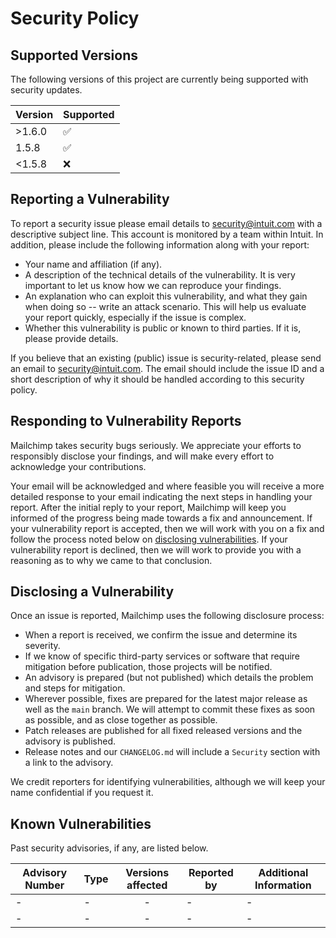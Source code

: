 # Security Policy

## Supported Versions

The following versions of this project are currently being supported with security updates.

| Version | Supported          |
| ------- | ------------------ |
| >1.6.0  | :white_check_mark: |
| 1.5.8   | :white_check_mark: |
| <1.5.8  | :x:                |

## Reporting a Vulnerability

To report a security issue please email details to security@intuit.com with a descriptive subject line.  This account is monitored by a team within Intuit.  In addition, please include the following information along with your report:

- Your name and affiliation (if any).
- A description of the technical details of the vulnerability.  It is very important to let us know how we can reproduce your findings.
- An explanation who can exploit this vulnerability, and what they gain when doing so -- write an attack scenario.  This will help us evaluate your report quickly, especially if the issue is complex.
- Whether this vulnerability is public or known to third parties.  If it is, please provide details.

If you believe that an existing (public) issue is security-related, please send an email to security@intuit.com.  The email should include the issue ID and a short description of why it should be handled according to this security policy.

## Responding to Vulnerability Reports

Mailchimp takes security bugs seriously.  We appreciate your efforts to responsibly disclose your findings, and will make every effort to acknowledge your contributions.

Your email will be acknowledged and where feasible you will receive a more detailed response to your email indicating the next steps in handling your report.  After the initial reply to your report, Mailchimp will keep you informed of the progress being made towards a fix and announcement.  If your vulnerability report is accepted, then we will work with you on a fix and follow the process noted below on [disclosing vulnerabilities](#disclosing-a-vulnerability).  If your vulnerability report is declined, then we will work to provide you with a reasoning as to why we came to that conclusion.

## Disclosing a Vulnerability

Once an issue is reported, Mailchimp uses the following disclosure process:

- When a report is received, we confirm the issue and determine its severity.
- If we know of specific third-party services or software that require mitigation before publication, those projects will be notified.
- An advisory is prepared (but not published) which details the problem and steps for mitigation.
- Wherever possible, fixes are prepared for the latest major release as well as the `main` branch.  We will attempt to commit these fixes as soon as possible, and as close together as possible.
- Patch releases are published for all fixed released versions and the advisory is published.
- Release notes and our `CHANGELOG.md` will include a `Security` section with a link to the advisory.

We credit reporters for identifying vulnerabilities, although we will keep your name confidential if you request it.

## Known Vulnerabilities

Past security advisories, if any, are listed below.

| Advisory Number | Type               | Versions affected | Reported by           | Additional Information      |
|-----------------|--------------------|:-----------------:|-----------------------|-----------------------------|
| -               | -                  | -                 | -                     | -                           |
| -               | -                  | -                 | -                     | -                           |
